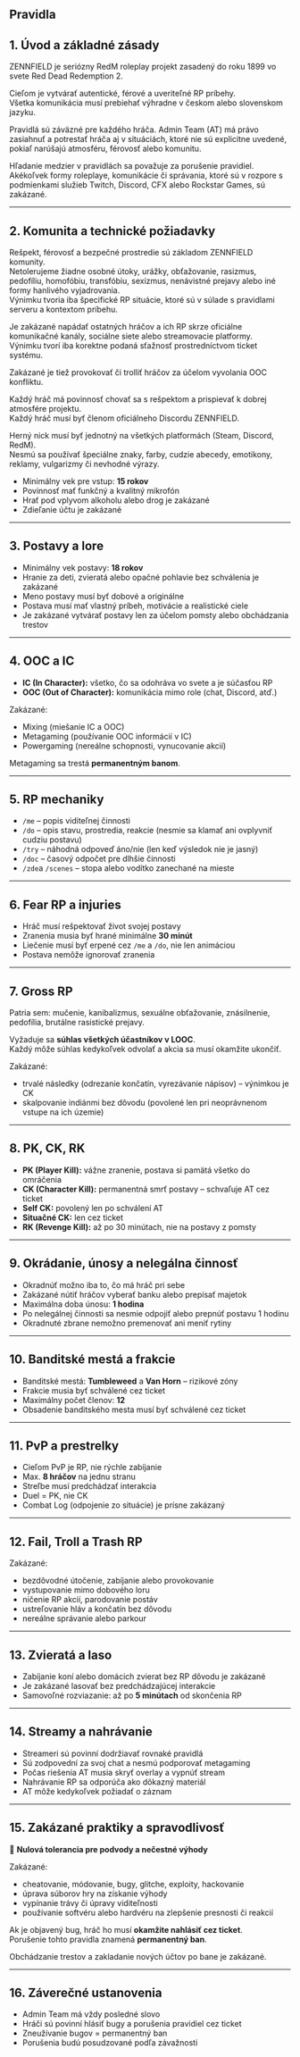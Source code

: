 ## Pravidla 

## 1. Úvod a základné zásady
ZENNFIELD je seriózny RedM roleplay projekt zasadený do roku 1899 vo svete Red Dead Redemption 2.

Cieľom je vytvárať autentické, férové a uveriteľné RP príbehy.  
Všetka komunikácia musí prebiehať výhradne v českom alebo slovenskom jazyku.

Pravidlá sú záväzné pre každého hráča. Admin Team (AT) má právo zasiahnuť a potrestať hráča aj v situáciách, ktoré nie sú explicitne uvedené, pokiaľ narúšajú atmosféru, férovosť alebo komunitu.

Hľadanie medzier v pravidlách sa považuje za porušenie pravidiel.  
Akékoľvek formy roleplaye, komunikácie či správania, ktoré sú v rozpore s podmienkami služieb Twitch, Discord, CFX alebo Rockstar Games, sú zakázané.

---

## 2. Komunita a technické požiadavky
Rešpekt, férovosť a bezpečné prostredie sú základom ZENNFIELD komunity.  
Netolerujeme žiadne osobné útoky, urážky, obťažovanie, rasizmus, pedofíliu, homofóbiu, transfóbiu, sexizmus, nenávistné prejavy alebo iné formy hanlivého vyjadrovania.  
Výnimku tvoria iba špecifické RP situácie, ktoré sú v súlade s pravidlami serveru a kontextom príbehu.

Je zakázané napádať ostatných hráčov a ich RP skrze oficiálne komunikačné kanály, sociálne siete alebo streamovacie platformy.  
Výnimku tvorí iba korektne podaná sťažnosť prostredníctvom ticket systému.

Zakázané je tiež provokovať či trolliť hráčov za účelom vyvolania OOC konfliktu.

Každý hráč má povinnosť chovať sa s rešpektom a prispievať k dobrej atmosfére projektu.  
Každý hráč musí byť členom oficiálneho Discordu ZENNFIELD.

Herný nick musí byť jednotný na všetkých platformách (Steam, Discord, RedM).  
Nesmú sa používať špeciálne znaky, farby, cudzie abecedy, emotikony, reklamy, vulgarizmy či nevhodné výrazy.

- Minimálny vek pre vstup: **15 rokov**  
- Povinnosť mať funkčný a kvalitný mikrofón  
- Hrať pod vplyvom alkoholu alebo drog je zakázané  
- Zdieľanie účtu je zakázané  

---

## 3. Postavy a lore
- Minimálny vek postavy: **18 rokov**  
- Hranie za deti, zvieratá alebo opačné pohlavie bez schválenia je zakázané  
- Meno postavy musí byť dobové a originálne  
- Postava musí mať vlastný príbeh, motivácie a realistické ciele  
- Je zakázané vytvárať postavy len za účelom pomsty alebo obchádzania trestov  

---

## 4. OOC a IC
- **IC (In Character):** všetko, čo sa odohráva vo svete a je súčasťou RP  
- **OOC (Out of Character):** komunikácia mimo role (chat, Discord, atď.)

Zakázané:
- Mixing (miešanie IC a OOC)
- Metagaming (používanie OOC informácií v IC)
- Powergaming (nereálne schopnosti, vynucovanie akcií)

Metagaming sa trestá **permanentným banom**.

---

## 5. RP mechaniky
- `/me` – popis viditeľnej činnosti  
- `/do` – opis stavu, prostredia, reakcie (nesmie sa klamať ani ovplyvniť cudziu postavu)  
- `/try` – náhodná odpoveď áno/nie (len keď výsledok nie je jasný)   
- `/doc` – časový odpočet pre dlhšie činnosti  
- `/zde`a `/scenes` – stopa alebo vodítko zanechané na mieste  

---

## 6. Fear RP a injuries
- Hráč musí rešpektovať život svojej postavy  
- Zranenia musia byť hrané minimálne **30 minút**  
- Liečenie musí byť erpené cez `/me` a `/do`, nie len animáciou  
- Postava nemôže ignorovať zranenia  

---

## 7. Gross RP
Patria sem: mučenie, kanibalizmus, sexuálne obťažovanie, znásilnenie, pedofília, brutálne rasistické prejavy.  

Vyžaduje sa **súhlas všetkých účastníkov v LOOC**.  
Každý môže súhlas kedykoľvek odvolať a akcia sa musí okamžite ukončiť.  

Zakázané:
- trvalé následky (odrezanie končatín, vyrezávanie nápisov) – výnimkou je CK  
- skalpovanie indiánmi bez dôvodu (povolené len pri neoprávnenom vstupe na ich územie)  

---

## 8. PK, CK, RK
- **PK (Player Kill):** vážne zranenie, postava si pamätá všetko do omráčenia  
- **CK (Character Kill):** permanentná smrť postavy – schvaľuje AT cez ticket  
- **Self CK:** povolený len po schválení AT  
- **Situačné CK:** len cez ticket  
- **RK (Revenge Kill):** až po 30 minútach, nie na postavy z pomsty  

---

## 9. Okrádanie, únosy a nelegálna činnosť
- Okradnúť možno iba to, čo má hráč pri sebe  
- Zakázané nútiť hráčov vyberať banku alebo prepísať majetok  
- Maximálna doba únosu: **1 hodina**  
- Po nelegálnej činnosti sa nesmie odpojiť alebo prepnúť postavu 1 hodinu  
- Okradnuté zbrane nemožno premenovať ani meniť rytiny  

---

## 10. Banditské mestá a frakcie
- Banditské mestá: **Tumbleweed** a **Van Horn** – rizikové zóny  
- Frakcie musia byť schválené cez ticket  
- Maximálny počet členov: **12**  
- Obsadenie banditského mesta musí byť schválené cez ticket  

---

## 11. PvP a prestrelky
- Cieľom PvP je RP, nie rýchle zabíjanie  
- Max. **8 hráčov** na jednu stranu  
- Streľbe musí predchádzať interakcia  
- Duel = PK, nie CK  
- Combat Log (odpojenie zo situácie) je prísne zakázaný  

---

## 12. Fail, Troll a Trash RP
Zakázané:
- bezdôvodné útočenie, zabíjanie alebo provokovanie  
- vystupovanie mimo dobového loru  
- ničenie RP akcií, parodovanie postáv  
- ustreľovanie hláv a končatín bez dôvodu  
- nereálne správanie alebo parkour  

---

## 13. Zvieratá a laso
- Zabíjanie koní alebo domácich zvierat bez RP dôvodu je zakázané  
- Je zakázané lasovať bez predchádzajúcej interakcie  
- Samovoľné rozviazanie: až po **5 minútach** od skončenia RP  

---

## 14. Streamy a nahrávanie
- Streameri sú povinní dodržiavať rovnaké pravidlá  
- Sú zodpovední za svoj chat a nesmú podporovať metagaming  
- Počas riešenia AT musia skryť overlay a vypnúť stream  
- Nahrávanie RP sa odporúča ako dôkazný materiál  
- AT môže kedykoľvek požiadať o záznam  

---

## 15. Zakázané praktiky a spravodlivosť
🚫 **Nulová tolerancia pre podvody a nečestné výhody**

Zakázané:
- cheatovanie, módovanie, bugy, glitche, exploity, hackovanie  
- úprava súborov hry na získanie výhody  
- vypínanie trávy či úpravy viditeľnosti  
- používanie softvéru alebo hardvéru na zlepšenie presnosti či reakcií  

Ak je objavený bug, hráč ho musí **okamžite nahlásiť cez ticket**.  
Porušenie tohto pravidla znamená **permanentný ban**.  

Obchádzanie trestov a zakladanie nových účtov po bane je zakázané.  

---

## 16. Záverečné ustanovenia
- Admin Team má vždy posledné slovo  
- Hráči sú povinní hlásiť bugy a porušenia pravidiel cez ticket  
- Zneužívanie bugov = permanentný ban  
- Porušenia budú posudzované podľa závažnosti  

